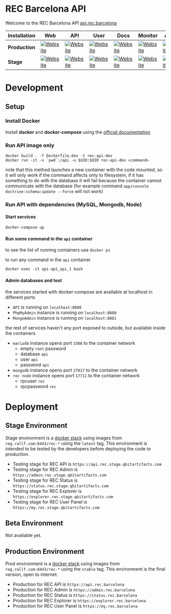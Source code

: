 REC Barcelona API
========================

Welcome to the REC Barcelona API [api.rec.barcelona](https://api.rec.barcelona)

|Installation|Web|API|User|Docs|Monitor|Admin|Explorer|
|------------|---|---|---|---|---|---|---|
|**Production**|[![Website](https://img.shields.io/website-up-down-green-red/https/rec.barcelona.svg?label=web)](https://rec.barcelona)|[![Website](https://img.shields.io/website-up-down-green-red/https/api.rec.barcelona/public/v1/status.svg?label=api)](https://api.rec.barcelona)|[![Website](https://img.shields.io/website-up-down-green-red/https/my.rec.barcelona/public/map/v1/list.svg?label=user)](https://my.rec.barcelona)|[![Website](https://img.shields.io/website-up-down-green-red/https/dev.rec.barcelona/public/map/v1/list.svg?label=dev)](https://dev.rec.barcelona)|[![Website](https://img.shields.io/website-up-down-green-red/https/status.rec.barcelona.svg?label=monitor)](https://status.rec.barcelona)|[![Website](https://img.shields.io/website-up-down-green-red/https/admin.rec.barcelona.svg?label=admin)](https://admin.rec.barcelona)|[![Website](https://img.shields.io/website-up-down-green-red/https/explorer.rec.barcelona.svg?label=explorer)](https://explorer.rec.barcelona)|
|**Stage**|[![Website](https://img.shields.io/website-up-down-green-red/https/rec.stage.qbitartifacts.com.svg?label=web)](https://rec.barcelona)|[![Website](https://img.shields.io/website-up-down-green-red/https/api.rec.stage.qbitartifacts.com/public/v1/status.svg?label=api)](https://api.rec.stage.qbitartifacts.com)|[![Website](https://img.shields.io/website-up-down-green-red/https/my.rec.stage.qbitartifacts.com/public/map/v1/list.svg?label=user)](https://my.rec.stage.qbitartifacts.com)|[![Website](https://img.shields.io/website-up-down-green-red/https/dev.rec.stage.qbitartifacts.com/public/map/v1/list.svg?label=dev)](https://dev.rec.stage.qbitartifacts.com)|[![Website](https://img.shields.io/website-up-down-green-red/https/status.rec.stage.qbitartifacts.com.svg?label=monitor)](https://status.rec.stage.qbitartifacts.com)|[![Website](https://img.shields.io/website-up-down-green-red/https/admin.rec.stage.qbitartifacts.com.svg?label=admin)](https://admin.rec.stage.qbitartifacts.com)|[![Website](https://img.shields.io/website-up-down-green-red/https/explorer.rec.stage.qbitartifacts.com.svg?label=explorer)](https://explorer.rec.stage.qbitartifacts.com)|

# Development
## Setup
### Install Docker
Install **docker** and **docker-compose** using the [official documentation](https://docker.com)

### Run API image only
```
docker build . -f Dockerfile.dev -t rec-api-dev
docker run -it -v `pwd`:/api -u $UID:$UID rec-api-dev <command>
```
note that this method launches a new container with the code mounted, so it will only work if the command affects only to filesystem, if it has something to do with the database it will fail because the container cannot communicate with the database (for example command `app/console doctrine:schema:update --force` will not work)

### Run API with dependencies (MySQL, Mongodb, Node)
#### Start services
```
docker-compose up
```
#### Run some command in the `api` container
to see the list of running containers use `docker ps`

to run any command in the `api` container
```
docker exec -it api-api_api_1 bash
```

#### Admin databases and test
the services started with docker-compose are available at localhost in different ports
* `API` is running on `localhost:8000`
* `PhpMyAdmin` instance is running on `localhost:8080`
* `MongoAdmin` instance is running on `localhost:8081`

the rest of services haven't any port exposed to outside, but available inside the containers
* `mariadb` instance opens port `3306` to the container network
  - empty `root` password
  - database `api`
  - user `api`
  - password `api`
* `mongodb` instance opens port `27017` to the container network
* `rec node` instance opens port `17711` to the container network
  - rpcuser `rec`
  - rpcpassword `rec`

# Deployment
## Stage Environment
Stage environment is a [docker stack](https://docs.docker.com/get-started/part5/) using images from
`reg.rallf.com:8443/rec-*` using the `latest` tag. This environment is intended to be tested by the developers before
deploying the code to production.

* Testing stage for REC API is `https://api.rec.stage.qbitartifacts.com`
* Testing stage for REC Admin is `https://admin.rec.stage.qbitartifacts.com`
* Testing stage for REC Status is `https://status.rec.stage.qbitartifacts.com`
* Testing stage for REC Explorer is `https://explorer.rec.stage.qbitartifacts.com`
* Testing stage for REC User Panel is `https://my.rec.stage.qbitartifacts.com`

## Beta Environment
Not available yet.

## Production Environment
Prod environment is a [docker stack](https://docs.docker.com/get-started/part5/) using images from
`reg.rallf.com:8443/rec-*` using the `stable` tag. This environment is the final version, open to internet.

* Production for REC API is `https://api.rec.barcelona`
* Production for REC Admin is `https://admin.rec.barcelona`
* Production for REC Status is `https://status.rec.barcelona`
* Production for REC Explorer is `https://explorer.rec.barcelona`
* Production for REC User Panel is `https://my.rec.barcelona`
